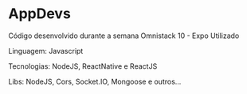 # AppDevs

Código desenvolvido durante a semana Omnistack 10 - Expo Utilizado

Linguagem: Javascript

Tecnologias: NodeJS, ReactNative e ReactJS

Libs: NodeJS, Cors, Socket.IO, Mongoose e outros...

